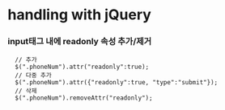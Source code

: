 # handling with jQuery

### input태그 내에 readonly 속성 추가/제거
```
  // 추가
  $(".phoneNum").attr("readonly":true);
  // 다중 추가
  $(".phoneNum").attr({"readonly":true, "type":"submit"});
  // 삭제
  $(".phoneNum").removeAttr("readonly");
```